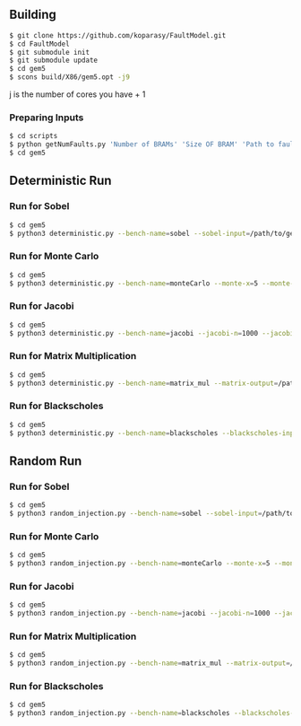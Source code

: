 ## Building
```sh
$ git clone https://github.com/koparasy/FaultModel.git
$ cd FaultModel
$ git submodule init
$ git submodule update
$ cd gem5
$ scons build/X86/gem5.opt -j9
```

j is the number of cores you have + 1

### Preparing Inputs

```sh
$ cd scripts
$ python getNumFaults.py 'Number of BRAMs' 'Size OF BRAM' 'Path to fault MAPS' 'path_to_gem5/inputs'
$ cd gem5
```

## Deterministic Run

### Run for Sobel

```sh
$ cd gem5
$ python3 deterministic.py --bench-name=sobel --sobel-input=/path/to/gem5/tests/test-progs/sobel/figs/input.grey --sobel-output=/path/to/gem5/tests/test-progs/sobel/golden.bin
```

### Run for Monte Carlo

```sh
$ cd gem5
$ python3 deterministic.py --bench-name=monteCarlo --monte-x=5 --monte-y=5 --monte-walks=50 --monte-tasks=5 --monte-output=/path/to/gem5/tests/test-progs/monteCarlo/golden.bin
```

### Run for Jacobi

```sh
$ cd gem5
$ python3 deterministic.py --bench-name=jacobi --jacobi-n=1000 --jacobi-itol=0.00000001 --jacobi-dominant=1 --jacobi-maxiters=100 --jacobi-output=/path/to/gem5/tests/test-progs/jacobi/golden.bin
```

### Run for Matrix Multiplication

```sh
$ cd gem5
$ python3 deterministic.py --bench-name=matrix_mul --matrix-output=/path/to/gem5/tests/test-progs/matrix_mul/golden.bin
```

### Run for Blackscholes

```sh
$ cd gem5
$ python3 deterministic.py --bench-name=blackscholes --blackscholes-input=/path/to/gem5/tests/test-progs/blackscholes/1000.txt --blackscholes-output=/path/to/gem5/tests/test-progs/blackscholes/golden.bin
```

## Random Run

### Run for Sobel

```sh
$ cd gem5
$ python3 random_injection.py --bench-name=sobel --sobel-input=/path/to/gem5/tests/test-progs/sobel/figs/input.grey --sobel-output=/path/to/gem5/tests/test-progs/sobel/golden.bin
```

### Run for Monte Carlo

```sh
$ cd gem5
$ python3 random_injection.py --bench-name=monteCarlo --monte-x=5 --monte-y=5 --monte-walks=50 --monte-tasks=5 --monte-output=/path/to/gem5/tests/test-progs/monteCarlo/golden.bin
```

### Run for Jacobi

```sh
$ cd gem5
$ python3 random_injection.py --bench-name=jacobi --jacobi-n=1000 --jacobi-itol=0.00000001 --jacobi-dominant=1 --jacobi-maxiters=100 --jacobi-output=/path/to/gem5/tests/test-progs/jacobi/golden.bin
```

### Run for Matrix Multiplication

```sh
$ cd gem5
$ python3 random_injection.py --bench-name=matrix_mul --matrix-output=/path/to/gem5/tests/test-progs/matrix_mul/golden.bin
```

### Run for Blackscholes

```sh
$ cd gem5
$ python3 random_injection.py --bench-name=blackscholes --blackscholes-input=/path/to/gem5/tests/test-progs/blackscholes/1000.txt --blackscholes-output=/path/to/gem5/tests/test-progs/blackscholes/golden.bin